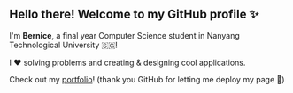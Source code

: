 ## Hello there! Welcome to my GitHub profile ✨

I'm **Bernice**, a final year Computer Science student in Nanyang Technological University 🇸🇬!

I ❤️ solving problems and creating & designing cool applications. 

Check out my [portfolio](https://bernicekjy.github.io/personal-portfolio/)! (thank you GitHub for letting me deploy my page 🥲)

